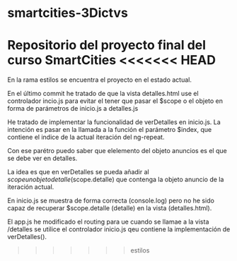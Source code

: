 # smartcities-3Dictvs
Repositorio del proyecto final del curso SmartCities
<<<<<<< HEAD
=======

En la rama estilos se encuentra el proyecto en el estado actual.

En el último commit he tratado de que la vista detalles.html use el controlador incio.js para evitar el tener que pasar el $scope o el objeto en forma de parámetros de inicio.js a detalles.js

He tratado de implementar la funcionalidad de verDetalles en inicio.js. La intención es pasar en la llamada a la función el parámetro $index, que contiene el indice de la actual iteración del ng-repeat.

Con ese parétro puedo saber que elelemento del objeto anuncios es el que se debe ver en detalles.

La idea es que en verDetalles se pueda añadir al $scope un objeto detalle ($scope.detalle) que contenga la objeto anuncio de la iteración actual.

En inicio.js se muestra de forma correcta (console.log) pero no he sido capaz de recuperar $scope.detalle (detalle) en la vista (detalles.html).

El app.js he modificado el routing para ue cuando se llamae a la vista /detalles se utilice el controlador inicio.js qeu contiene la implementación de verDetalles(). 
>>>>>>> estilos
